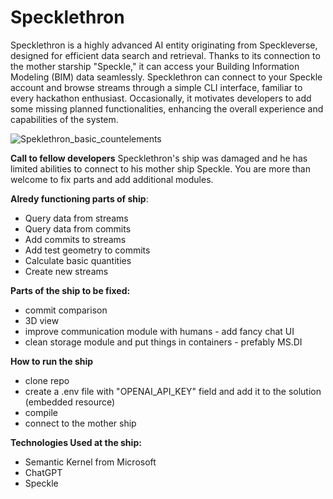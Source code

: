 # Specklethron

Specklethron is a highly advanced AI entity originating from Speckleverse, designed for efficient data search and retrieval. Thanks to its connection to the mother starship "Speckle," it can access your Building Information Modeling (BIM) data seamlessly. Specklethron can connect to your Speckle account and browse streams through a simple CLI interface, familiar to every hackathon enthusiast. Occasionally, it motivates developers to add some missing planned functionalities, enhancing the overall experience and capabilities of the system.

![Speklethron_basic_countelements](https://github.com/KonradZaremba/Specklethron/assets/18317435/3c51d56b-ff61-4963-8e63-5f7f9fe6a8a1)

<b>Call to fellow developers</b>
Specklethron's ship was damaged and he has limited abilities to connect to his mother ship Speckle. You are more than welcome to fix parts and add additional modules.

<b>Alredy functioning parts of ship</b>:
  - Query data from streams
  - Query data from commits
  - Add commits to streams
  - Add test geometry to commits
  - Calculate basic quantities
  - Create new streams

<b>Parts of the ship to be fixed:</b>
  - commit comparison
  - 3D view
  - improve communication module with humans - add fancy chat UI
  - clean storage module and put things in containers - prefably MS.DI

<b>How to run the ship</b>
  - clone repo
  - create a .env file with "OPENAI_API_KEY" field  and add it to the solution (embedded resource)
  - compile
  - connect to the mother ship

<b>Technologies Used at the ship:</b>
 - Semantic Kernel from Microsoft
 - ChatGPT
 - Speckle



